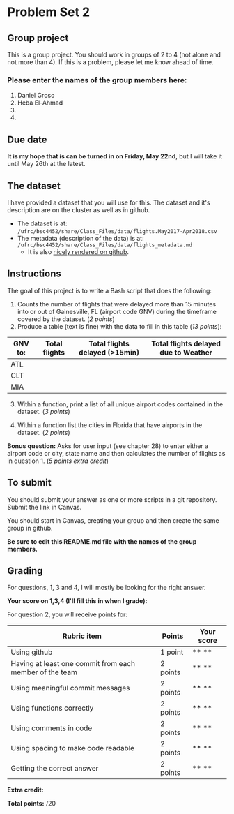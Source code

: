 # Problem Set 2

## Group project
This is a group project.
You should work in groups of 2 to 4 (not alone and not more than 4). If this is a problem, please let me know ahead of time.

### Please enter the names of the group members here:
1. Daniel Groso
1. Heba El-Ahmad 
1. 
1. 

## Due date
**It is my hope that is can be turned in on Friday, May 22nd**, but I will take it until May 26th at the latest.

## The dataset
I have provided a dataset that you will use for this. The dataset and it's description are on the cluster as well as in github.
 * The dataset is at: `/ufrc/bsc4452/share/Class_Files/data/flights.May2017-Apr2018.csv`
 * The metadata (description of the data) is at: `/ufrc/bsc4452/share/Class_Files/data/flights_metadata.md`
     * It is also [nicely rendered on github](https://github.com/CompTools/Class_Files/blob/master/data/flights_metadata.md).

## Instructions

The goal of this project is to write a Bash script that does the following:
1. Counts the number of flights that were delayed more than 15 minutes into or out of Gainesville, FL (airport code GNV) during the timeframe covered by the dataset. (*2 points*)
2. Produce a table (text is fine) with the data to fill in this table (*13 points*):


GNV to: | Total flights | Total flights delayed (>15min) | Total flights delayed due to Weather
--------|---------------|------------------------|-------------------------------
ATL |
CLT |
MIA |

3. Within a function, print a list of all unique airport codes contained in the dataset. (*3 points*)

4. Within a function list the cities in Florida that have airports in the dataset. (*2 points*)

**Bonus question:**  Asks for user input (see chapter 28) to enter either a airport code or city, state name and then calculates the number of flights as in question 1. (*5 points extra credit*)

## To submit
You should submit your answer as one or more scripts in a git repository. Submit the link in Canvas.

You should start in Canvas, creating your group and then create the same group in github.

**Be sure to edit this README.md file with the names of the group members.**

## Grading
For questions, 1, 3 and 4, I will mostly be looking for the right answer.

**Your score on 1,3,4 (I'll fill this in when I grade):**


For question 2, you will receive points for:

Rubric item | Points | Your score
------------|--------|-----------
Using github| 1 point |  ** **
Having at least one commit from each member of the team | 2 points | ** **
Using meaningful commit messages | 2 points | ** **
Using functions correctly | 2 points | ** **
Using comments in code | 2 points | ** **
Using spacing to make code readable | 2 points |** **
Getting the correct answer | 2 points | ** **

**Extra credit:**


**Total points:**
 /20
